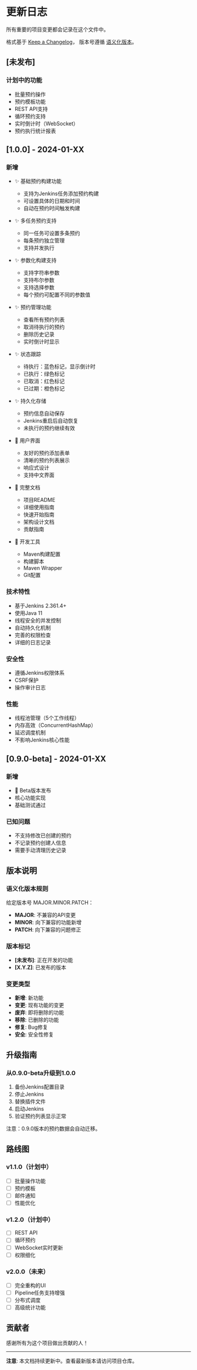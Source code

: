 # 更新日志

所有重要的项目变更都会记录在这个文件中。

格式基于 [Keep a Changelog](https://keepachangelog.com/zh-CN/1.0.0/)，
版本号遵循 [语义化版本](https://semver.org/lang/zh-CN/)。

## [未发布]

### 计划中的功能
- 批量预约操作
- 预约模板功能
- REST API支持
- 循环预约支持
- 实时倒计时（WebSocket）
- 预约执行统计报表

## [1.0.0] - 2024-01-XX

### 新增
- ✨ 基础预约构建功能
  - 支持为Jenkins任务添加预约构建
  - 可设置具体的日期和时间
  - 自动在预约时间触发构建

- ✨ 多任务预约支持
  - 同一任务可设置多条预约
  - 每条预约独立管理
  - 支持并发执行

- ✨ 参数化构建支持
  - 支持字符串参数
  - 支持布尔参数
  - 支持选择参数
  - 每个预约可配置不同的参数值

- ✨ 预约管理功能
  - 查看所有预约列表
  - 取消待执行的预约
  - 删除历史记录
  - 实时倒计时显示

- ✨ 状态跟踪
  - 待执行：蓝色标记，显示倒计时
  - 已执行：绿色标记
  - 已取消：红色标记
  - 已过期：橙色标记

- ✨ 持久化存储
  - 预约信息自动保存
  - Jenkins重启后自动恢复
  - 未执行的预约继续有效

- 🎨 用户界面
  - 友好的预约添加表单
  - 清晰的预约列表展示
  - 响应式设计
  - 支持中文界面

- 📖 完整文档
  - 项目README
  - 详细使用指南
  - 快速开始指南
  - 架构设计文档
  - 贡献指南

- 🔧 开发工具
  - Maven构建配置
  - 构建脚本
  - Maven Wrapper
  - Git配置

### 技术特性
- 基于Jenkins 2.361.4+
- 使用Java 11
- 线程安全的并发控制
- 自动持久化机制
- 完善的权限检查
- 详细的日志记录

### 安全性
- 遵循Jenkins权限体系
- CSRF保护
- 操作审计日志

### 性能
- 线程池管理（5个工作线程）
- 内存高效（ConcurrentHashMap）
- 延迟调度机制
- 不影响Jenkins核心性能

## [0.9.0-beta] - 2024-01-XX

### 新增
- 🧪 Beta版本发布
- 核心功能实现
- 基础测试通过

### 已知问题
- 不支持修改已创建的预约
- 不记录预约创建人信息
- 需要手动清理历史记录

## 版本说明

### 语义化版本规则

给定版本号 MAJOR.MINOR.PATCH：

- **MAJOR**: 不兼容的API变更
- **MINOR**: 向下兼容的功能新增
- **PATCH**: 向下兼容的问题修正

### 版本标记

- **[未发布]**: 正在开发的功能
- **[X.Y.Z]**: 已发布的版本

### 变更类型

- **新增**: 新功能
- **变更**: 现有功能的变更
- **废弃**: 即将删除的功能
- **移除**: 已删除的功能
- **修复**: Bug修复
- **安全**: 安全性修复

## 升级指南

### 从0.9.0-beta升级到1.0.0

1. 备份Jenkins配置目录
2. 停止Jenkins
3. 替换插件文件
4. 启动Jenkins
5. 验证预约列表显示正常

注意：0.9.0版本的预约数据会自动迁移。

## 路线图

### v1.1.0（计划中）
- [ ] 批量操作功能
- [ ] 预约模板
- [ ] 邮件通知
- [ ] 性能优化

### v1.2.0（计划中）
- [ ] REST API
- [ ] 循环预约
- [ ] WebSocket实时更新
- [ ] 权限细化

### v2.0.0（未来）
- [ ] 完全重构的UI
- [ ] Pipeline任务支持增强
- [ ] 分布式调度
- [ ] 高级统计功能

## 贡献者

感谢所有为这个项目做出贡献的人！

---

**注意**: 本文档持续更新中。查看最新版本请访问项目仓库。



